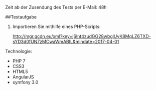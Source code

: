 Zeit ab der Zusendung des Tests per E-Mail: 48h

##Testaufgabe 
 
1. Importieren Sie mithilfe eines PHP-Scripts:
 
    http://mgr.gcdn.eu/xml?key=jSlnt4zudGG28wbglUyK8MqLZ6TXD-sYD3d0fUN7zMCwaWmABIL&mindate=2017-04-01 

Technologie:
    
+ PHP 7
+ CSS3
+ HTML5
+ AngularJS
+ symfony 3.0

